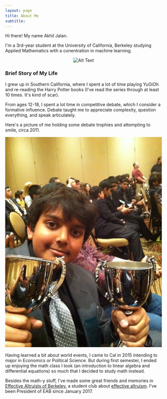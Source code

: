```yaml
---
layout: page
title: About Me
subtitle: 
---
```


Hi there! My name Akhil Jalan. 

I'm a 3rd-year student at the University of California, Berkeley studying Applied Mathematics with a conentration in machine learning. 

<div style="text-align:center" markdown="1">

![Alt Text](img/misc-site-pictures/xmas-face.jpg)

</div>

### Brief Story of My Life

I grew up in Southern California, where I spent a lot of time playing YuGiOh and re-reading the Harry Potter books (I've read the series through at least 10 times. It's kind of scar). 

From ages 12-18, I spent a lot time in competitive debate, which I consider a formative influence. Debate taught me to appreciate complexity, question everything, and speak articulately. 

Here's a picture of me holding some debate trophies and attempting to smile, circa 2011. 

<div style="text-align:center" markdown="1">

![Alt Text](img/misc-site-pictures/yung-akhil-trophies.jpg)

</div>

Having learned a bit about world events, I came to Cal in 2015 intending to major in Economics or Political Science. But during first semester, I ended up enjoying the math class I took (an introduction to linear algebra and differential equations) so much that I decided to study math instead. 

Besides the math-y stuff, I've made some great friends and memories in [Effective Altruists of Berkeley](https://www.facebook.com/effectivealtruismberkeley/), a student club about [effective altruism](https://www.effectivealtruism.org/). I've been President of EAB since January 2017. 


